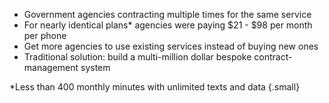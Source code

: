 ---
---

* Government agencies contracting multiple times for the same service
* For nearly identical plans* agencies were paying $21 - $98 per month per phone
* Get more agencies to use existing services instead of buying new ones
* Traditional solution: build a multi-million dollar bespoke contract-management system

\*Less than 400 monthly minutes with unlimited texts and data
{.small}
